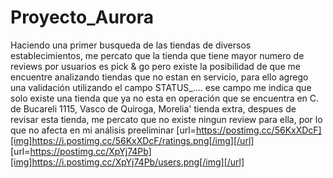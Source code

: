 ﻿# Proyecto_Aurora
Haciendo una primer busqueda de las tiendas de diversos establecimientos, me percato que la tienda que tiene mayor numero de reviews por usuarios es pick & go
pero existe la posibilidad de que me encuentre analizando tiendas que no estan en servicio, para ello agrego una validación
utilizando el campo STATUS_.... ese campo me indica que solo existe una tienda que ya no esta en operación que se encuentra en 
C. de Bucareli 1115, Vasco de Quiroga, Morelia' tienda extra,  despues de revisar esta tienda, me percato que no existe ningun review
para ella, por lo que no afecta en mi análisis preeliminar
[url=https://postimg.cc/56KxXDcF][img]https://i.postimg.cc/56KxXDcF/ratings.png[/img][/url]
[url=https://postimg.cc/XpYj74Pb][img]https://i.postimg.cc/XpYj74Pb/users.png[/img][/url]

